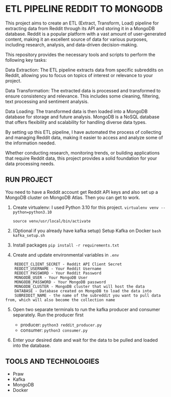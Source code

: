# ETL PIPELINE REDDIT TO MONGODB

This project aims to create an ETL (Extract, Transform, Load) pipeline for extracting data from Reddit through its API and storing it in a MongoDB database. Reddit is a popular platform with a vast amount of user-generated content, making it an excellent source of data for various purposes, including research, analysis, and data-driven decision-making.

This repository provides the necessary tools and scripts to perform the following key tasks:

Data Extraction: The ETL pipeline extracts data from specific subreddits on Reddit, allowing you to focus on topics of interest or relevance to your project.

Data Transformation: The extracted data is processed and transformed to ensure consistency and relevance. This includes some cleaning, filtering, text processing and sentiment analysis.

Data Loading: The transformed data is then loaded into a MongoDB database for storage and future analysis. MongoDB is a NoSQL database that offers flexibility and scalability for handling diverse data types.

By setting up this ETL pipeline, I have automated the process of collecting and managing Reddit data, making it easier to access and analyze some of the information needed. 

Whether conducting research, monitoring trends, or building applications that require Reddit data, this project provides a solid foundation for your data processing needs.



## RUN PROJECT

You need to have a Reddit account get Reddit API keys and also set up a MongoDB cluster on MongoDB Atlas. Then you can get to work.

1. Create virtualenv: I used Python 3.10 for this project.
    `virtualenv venv --python=python3.10`


    `source venv/usr/local/bin/activate`

2. (Optional if you already have kafka setup) Setup Kafka on Docker
    `bash kafka_setup.sh`

3. Install packages 
    `pip install -r requirements.txt`

4. Create and update environmental variables in `.env`

``` REDDIT_CLIENT_ID - Reddit API Client ID
    REDDIT_CLIENT_SECRET - Reddit API Client Secret
    REDDIT_USERNAME - Your Reddit Username
    REDDIT_PASSWORD - Your Reddit Password
    MONGODB_USER - Your MongoDB User
    MONGODB_PASSWORD - Your MongoDB password
    MONGODB_CLUSTER - MongoDB cluster that will host the data
    DATABASE - Database created on MongoDB to load the data into
    SUBREDDIT_NAME - the name of the subreddit you want to pull data from, which will also become the collection name
```
5. Open two separate terminals to run the kafka producer and consumer separately. Run the producer first
    - producer: 
    `python3 reddit_producer.py`
    - consumer: 
    `python3 consumer.py`

6. Enter your desired date and wait for the data to be pulled and loaded into the database.


## TOOLS AND TECHNOLOGIES

- Praw
- Kafka
- MongoDB
- Docker
